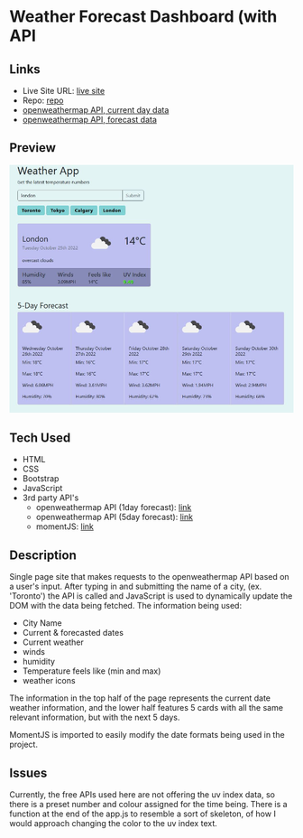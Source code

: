# Weather Forecast Dashboard (with API

## Links

- Live Site URL: [live site](https://tourmaline-kheer-8d8df2.netlify.app/)
- Repo: [repo](https://github.com/Jon-Ledo/weather-forecast-app__API)
- [openweathermap API, current day data](https://openweathermap.org/current)
- [openweathermap API, forecast data](https://openweathermap.org/forecast5)

## Preview

![preview of weather dashboard](./Assets/weatherAPI-preview.JPG)

## Tech Used

- HTML
- CSS
- Bootstrap
- JavaScript
- 3rd party API's
  - openweathermap API (1day forecast): [link](https://openweathermap.org/current)
  - openweathermap API (5day forecast): [link](https://openweathermap.org/forecast5)
  - momentJS: [link](https://momentjs.com/)

## Description

Single page site that makes requests to the openweathermap API based on a user's input. After typing in and submitting the name of a city, (ex. 'Toronto') the API is called and JavaScript is used to dynamically update the DOM with the data being fetched. The information being used:
- City Name
- Current & forecasted dates
- Current weather
- winds
- humidity
- Temperature feels like (min and max)
- weather icons

The information in the top half of the page represents the current date weather information, and the lower half features 5 cards with all the same relevant information, but with the next 5 days. 

MomentJS is imported to easily modify the date formats being used in the project. 

## Issues
Currently, the free APIs used here are not offering the uv index data, so there is a preset number and colour assigned for the time being. There is a function at the end of the app.js to resemble a sort of skeleton, of how I would approach changing the color to the uv index text. 

